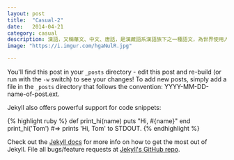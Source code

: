 ```yaml
---
layout: post
title:  "Casual-2"
date:   2014-04-21
category: casual
description: 漢語，又稱華文、中文、唐話，是漢藏語系漢語族下之一種語文，為世界使用人數最多的語言，目前世界有六分之一人口做為母語。漢語有多種分支語言，當中現代標準漢語為現行的漢語通用語，為中華人民共和國的國家通用語言、以及中華民國的國語。
image: "https://i.imgur.com/hgaNulR.jpg"

---
```


You'll find this post in your `_posts` directory - edit this post and re-build (or run with the `-w` switch) to see your changes!
To add new posts, simply add a file in the `_posts` directory that follows the convention: YYYY-MM-DD-name-of-post.ext.

Jekyll also offers powerful support for code snippets:

{% highlight ruby %}
def print_hi(name)
  puts "Hi, #{name}"
end
print_hi('Tom')
#=> prints 'Hi, Tom' to STDOUT.
{% endhighlight %}

Check out the [Jekyll docs][jekyll] for more info on how to get the most out of Jekyll. File all bugs/feature requests at [Jekyll's GitHub repo][jekyll-gh].

[jekyll-gh]: https://github.com/mojombo/jekyll
[jekyll]:    http://jekyllrb.com

